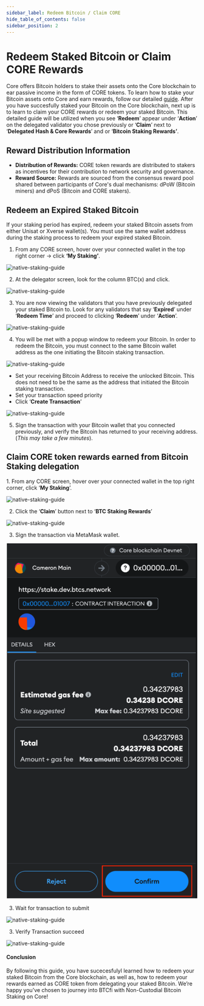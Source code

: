 ```yaml
---
sidebar_label: Redeem Bitcoin / Claim CORE 
hide_table_of_contents: false
sidebar_position: 2
---
```


# Redeem Staked Bitcoin or Claim CORE Rewards

Core offers Bitcoin holders to stake their assets onto the Core blockchain to ear passive income in the form of CORE tokens. To learn how to stake your Bitcoin assets onto Core and earn rewards, follow our detailed [guide](./stake-btc-guide.md). After you have succesfully staked your Bitcoin on the Core blockchain, next up is to learn to claim your CORE rewards or redeem your staked Bitcoin. This detailed guide will be utilized when you see ‘**Redeem**’ appear under ‘**Action**’ on the delegated validator you chose previously or ‘**Claim**’ next to ‘**Delegated Hash & Core Rewards**’ and or ‘**Bitcoin Staking Rewards’**.

## Reward Distribution Information

* **Distribution of Rewards:** CORE token rewards are distributed to stakers as incentives for their contribution to network security and governance.
* **Reward Source:** Rewards are sourced from the consensus reward pool shared between participants of Core's dual mechanisms: dPoW (Bitcoin miners) and dPoS (Bitcoin and CORE stakers).

## Redeem an Expired Staked Bitcoin

If your staking period has expired, redeem your staked Bitcoin assets from either Unisat or Xverse wallet(s). You must use the same wallet address during the staking process to redeem your expired staked Bitcoin.

1. From any CORE screen, hover over your connected wallet in the top right corner → click **‘My Staking’**.

![native-staking-guide](../../../../static/img/native-staking/native-staking-18.avif)

2. At the delegator screen, look for the column BTC(x) and click.

![native-staking-guide](../../../../static/img/native-staking/native-staking-19.avif)

3. You are now viewing the validators that you have previously delegated your staked Bitcoin to. Look for any validators that say ‘**Expired**’ under ‘**Redeem Time**’ and proceed to clicking ‘**Redeem**’ under ‘**Action**’.

![native-staking-guide](../../../../static/img/native-staking/native-staking-20.avif)

4. You will be met with a popup window to redeem your Bitcoin. In order to redeem the Bitcoin, you must connect to the same Bitcoin wallet address as the one initiating the Bitcoin staking transaction.

![native-staking-guide](../../../../static/img/native-staking/native-staking-21.avif)

* Set your receiving Bitcoin Address to receive the unlocked Bitcoin. This does not need to be the same as the address that initiated the Bitcoin staking transaction.
* Set your transaction speed priority
* Click ‘**Create Transaction**’

![native-staking-guide](../../../../static/img/native-staking/native-staking-22.avif)

5. Sign the transaction with your Bitcoin wallet that you connected previously, and verify the Bitcoin has returned to your receiving address. (_This may take a few minutes_).

## Claim CORE token rewards earned from Bitcoin Staking delegation

1\. From any CORE screen, hover over your connected wallet in the top right corner, click ‘**My Staking**’.

![native-staking-guide](../../../../static/img/native-staking/native-staking-23.avif)

2. Click the ‘**Claim**’ button next to ‘**BTC Staking Rewards**’

![native-staking-guide](../../../../static/img/native-staking/native-staking-24.avif)

3. Sign the transaction via MetaMask wallet.

![native-staking-guide](../../../../static/img/native-staking/native-staking-25.png)

3. Wait for transaction to submit

![native-staking-guide](../../../../static/img/native-staking/native-staking-26.avif)

3. Verify Transaction succeed

![native-staking-guide](../../../../static/img/native-staking/native-staking-27.avif)

#### Conclusion

By following this guide, you have sucecesfulyl learned how to redeem your staked Bitcoin from the Core blockchain, as well as, how to redeem your rewards earned as CORE token from delegating your staked Bitcoin. We’re happy you’ve chosen to journey into BTCfi with Non-Custodial Bitcoin Staking on Core!
